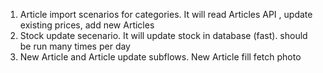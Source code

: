 1. Article import scenarios for categories. It will read Articles API , update existing prices, add new Articles 
2. Stock update secenario. It will update stock in database (fast). should be run many times per day
3. New Article and Article update subflows. New Article fill fetch photo

